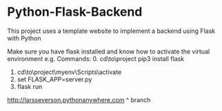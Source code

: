 # Python-Flask-Backend
This project uses a template website to implement a backend using Flask with Python

Make sure you have flask installed and know how to activate the virtual environment e.g. Commands:
0. cd\to\project pip3 install flask
1. cd\to\project\myenv\Scripts\activate
2. set FLASK_APP=server.py
3. flask run

http://larsseverson.pythonanywhere.com
^ branch <site>
